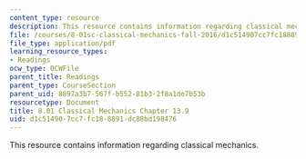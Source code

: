 ```yaml
---
content_type: resource
description: This resource contains information regarding classical mechanics.
file: /courses/8-01sc-classical-mechanics-fall-2016/d1c514907cc7fc188891dc88bd198476_MIT8_01F16_chapter13.9.pdf
file_type: application/pdf
learning_resource_types:
- Readings
ocw_type: OCWFile
parent_title: Readings
parent_type: CourseSection
parent_uid: 8897a3b7-567f-b552-81b3-2f8a1de7b53b
resourcetype: Document
title: 8.01 Classical Mechanics Chapter 13.9
uid: d1c51490-7cc7-fc18-8891-dc88bd198476
---
```

This resource contains information regarding classical mechanics.


